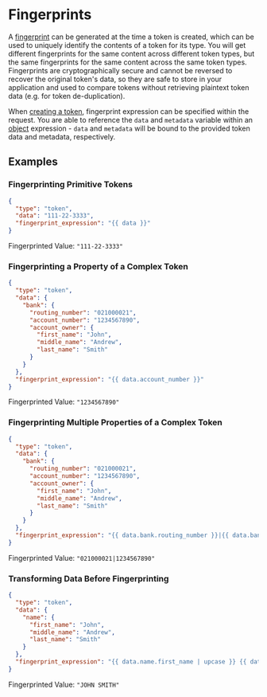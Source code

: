 # Fingerprints

A [fingerprint](https://developers.basistheory.com/concepts/what-are-fingerprints/) can be generated at the time a token is created, 
which can be used to uniquely identify the contents of a token for its type. You will get different fingerprints for the same content
across different token types, but the same fingerprints for the same content across the same token types.
Fingerprints are cryptographically secure and cannot be reversed to recover the original token's data, 
so they are safe to store in your application and used to compare tokens without retrieving plaintext token data (e.g. for token de-duplication).

When [creating a token](/docs/api/tokens#create-token), fingerprint expression can be specified within the request.
You are able to reference the `data` and `metadata` variable within an [object](/docs/expressions#objects) expression -
`data` and `metadata` will be bound to the provided token data and metadata, respectively.

## Examples

### Fingerprinting Primitive Tokens

```json title=Request
{
  "type": "token",
  "data": "111-22-3333",
  "fingerprint_expression": "{{ data }}"
}
```

Fingerprinted Value: `"111-22-3333"`

### Fingerprinting a Property of a Complex Token

```json title=Request
{
  "type": "token",
  "data": {
    "bank": {
      "routing_number": "021000021",
      "account_number": "1234567890",
      "account_owner": {
        "first_name": "John",
        "middle_name": "Andrew",
        "last_name": "Smith"
      }
    }
  },
  "fingerprint_expression": "{{ data.account_number }}"
}
```

Fingerprinted Value: `"1234567890"`

### Fingerprinting Multiple Properties of a Complex Token

```json title=Request
{
  "type": "token",
  "data": {
    "bank": {
      "routing_number": "021000021",
      "account_number": "1234567890",
      "account_owner": {
        "first_name": "John",
        "middle_name": "Andrew",
        "last_name": "Smith"
      }
    }
  },
  "fingerprint_expression": "{{ data.bank.routing_number }}|{{ data.bank.account_number }}"
}
```

Fingerprinted Value: `"021000021|1234567890"`

### Transforming Data Before Fingerprinting

```json title=Request
{
  "type": "token",
  "data": {
    "name": {
      "first_name": "John",
      "middle_name": "Andrew",
      "last_name": "Smith"
    }
  },
  "fingerprint_expression": "{{ data.name.first_name | upcase }} {{ data.last_name | upcase }}"
}
```

Fingerprinted Value: `"JOHN SMITH"`
